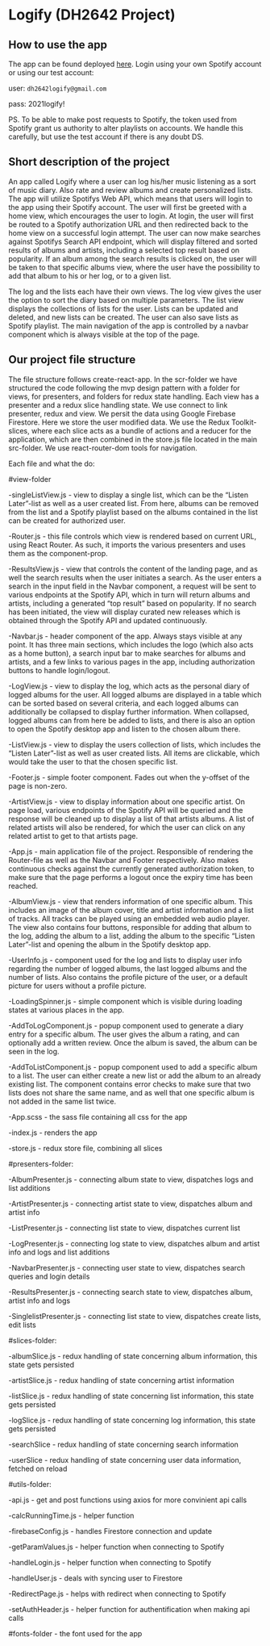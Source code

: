 # Logify (DH2642 Project)

## How to use the app

The app can be found deployed [here](https://logify.netlify.app/home). Login using your own Spotify account or using our test account:

user: `dh2642logify@gmail.com`

pass: 2021logify!

PS. To be able to make post requests to Spotify, the token used from Spotify grant us authority to alter playlists on accounts. We handle this carefully, but use the test account if there is any doubt DS.

## Short description of the project

An app called Logify where a user can log his/her music listening as a sort of music diary. Also rate and review albums and create personalized lists. The app will utilize Spotifys Web API, which means that users will login to the app using their Spotify account.
The user will first be greeted with a home view, which encourages the user to login. At login, the user will first be routed to a Spotify authorization URL and then redirected back to the home view on a successful login attempt. The user can now make searches against Spotifys Search API endpoint, which will display filtered and sorted results of albums and artists, including a selected top result based on popularity. If an album among the search results is clicked on, the user will be taken to that specific albums view, where the user have the possibility to add that album to his or her log, or to a given list.

The log and the lists each have their own views. The log view gives the user the option to sort the diary based on multiple parameters. The list view displays the collections of lists for the user. Lists can be updated and deleted, and new lists can be created. The user can also save lists as Spotify playlist. The main navigation of the app is controlled by a navbar component which is always visible at the top of the page.

## Our project file structure

The file structure follows create-react-app. In the scr-folder we have structured the code following the mvp design pattern with a folder for views, for presenters, and folders for redux state handling. Each view has a presenter and a redux slice handling state. We use connect to link presenter, redux and view. We persit the data using Google Firebase Firestore. Here we store the user modified data. We use the Redux Toolkit-slices, where each slice acts as a bundle of actions and a reducer for the application, which are then combined in the store.js file located in the main src-folder. We use react-router-dom tools for navigation. 

Each file and what the do:

#view-folder

-singleListView.js - view to display a single list, which can be the “Listen Later”-list as well as a user created list. From here, albums can be removed from the list and a Spotify playlist based on the albums contained in the list can be created for authorized user. 

-Router.js - this file controls which view is rendered based on current URL, using React Router. As such, it imports the various presenters and uses them as the component-prop.

-ResultsView.js - view that controls the content of the landing page, and as well the search results when the user initiates a search. As the user enters a search in the input field in the Navbar component, a request will be sent to various endpoints at the Spotify API, which in turn will return albums and artists, including a generated “top result” based on popularity. If no search has been initiated, the view will display curated new releases which is obtained through the Spotify API and updated continuously. 

-Navbar.js - header component of the app. Always stays visible at any point. It has three main sections, which includes the logo (which also acts as a home button), a search input bar to make searches for albums and artists, and a few links to various pages in the app, including authorization buttons to handle login/logout. 

-LogView.js - view to display the log, which acts as the personal diary of logged albums for the user. All logged albums are displayed in a table which can be sorted based on several criteria, and each logged albums can additionally be collapsed to display further information. When collapsed, logged albums can from here be added to lists, and there is also an option to open the Spotify desktop app and listen to the chosen album there. 

-ListView.js - view to display the users collection of lists, which includes the “Listen Later”-list as well as user created lists. All items are clickable, which would take the user to that the chosen specific list. 

-Footer.js - simple footer component. Fades out when the y-offset of the page is non-zero. 

-ArtistView.js - view to display information about one specific artist. On page load, various endpoints of the Spotify API will be queried and the response will be cleaned up to display a list of that artists albums. A list of related artists will also be rendered, for which the user can click on any related artist to get to that artists page. 

-App.js - main application file of the project. Responsible of rendering the Router-file as well as the Navbar and Footer respectively. Also makes continuous checks against the currently generated authorization token, to make sure that the page performs a logout once the expiry time has been reached. 

-AlbumView.js - view that renders information of one specific album. This includes an image of the album cover, title and artist information and a list of tracks. All tracks can be played using an embedded web audio player. The view also contains four buttons, responsible for adding that album to the log, adding the album to a list, adding the album to the specific “Listen Later”-list and opening the album in the Spotify desktop app. 

-UserInfo.js - component used for the log and lists to display user info regarding the number of logged albums, the last logged albums and the number of lists. Also contains the profile picture of the user, or a default picture for users without a profile picture. 

-LoadingSpinner.js - simple component which is visible during loading states at various places in the app.

-AddToLogComponent.js - popup component used to generate a diary entry for a specific album. The user gives the album a rating, and can optionally add a written review. Once the album is saved, the album can be seen in the log. 

-AddToListComponent.js - popup component used to add a specific album to a list. The user can either create a new list or add the album to an already existing list. The component contains error checks to make sure that two lists does not share the same name, and as well that one specific album is not added in the same list twice.

-App.scss - the sass file containing all css for the app

-index.js - renders the app

-store.js - redux store file, combining all slices

#presenters-folder:

  -AlbumPresenter.js - connecting album state to view, dispatches logs and list additions

  -ArtistPresenter.js - connecting artist state to view, dispatches album and artist info

  -ListPresenter.js - connecting list state to view, dispatches current list

  -LogPresenter.js - connecting log state to view, dispatches album and artist info and logs and list additions

  -NavbarPresenter.js - connecting user state to view, dispatches search queries and login details

  -ResultsPresenter.js - connecting search state to view, dispatches album, artist info and logs

  -SinglelistPresenter.js - connecting list state to view, dispatches create lists, edit lists

#slices-folder:

  -albumSlice.js - redux handling of state concerning album information, this state gets persisted

  -artistSlice.js - redux handling of state concerning artist information

  -listSlice.js - redux handling of state concerning list information, this state gets persisted

  -logSlice.js - redux handling of state concerning log information, this state gets persisted

  -searchSlice - redux handling of state concerning search information

  -userSlice - redux handling of state concerning user data information, fetched on reload
  
#utils-folder:

-api.js - get and post functions using axios for more convinient api calls

-calcRunningTime.js - helper function

-firebaseConfig.js - handles Firestore connection and update

-getParamValues.js - helper function when connecting to Spotify

-handleLogin.js - helper function when connecting to Spotify

-handleUser.js - deals with syncing user to Firestore

-RedirectPage.js - helps with redirect when connecting to Spotify

-setAuthHeader.js - helper function for authentification when making api calls

#fonts-folder - the font used for the app












